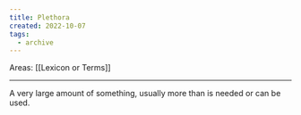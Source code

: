 ```yaml
---
title: Plethora
created: 2022-10-07
tags:
  - archive
---
```


Areas: [[Lexicon or Terms]]

---

A very large amount of something, usually more than is needed or can be used.